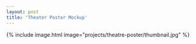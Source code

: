 ```yaml
---
layout: post
title: 'Theater Poster Mockup'
---
```


{% include image.html image="projects/theatre-poster/thumbnail.jpg" %}